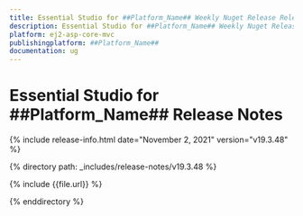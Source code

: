 ```yaml
---
title: Essential Studio for ##Platform_Name## Weekly Nuget Release Release Notes  
description: Essential Studio for ##Platform_Name## Weekly Nuget Release Release Notes  
platform: ej2-asp-core-mvc
publishingplatform: ##Platform_Name##
documentation: ug
---
```


# Essential Studio for  ##Platform_Name##  Release Notes  

{% include release-info.html date="November 2, 2021"   version="v19.3.48"  %} 

{% directory path: _includes/release-notes/v19.3.48 %}

{% include {{file.url}} %}

{% enddirectory %}
